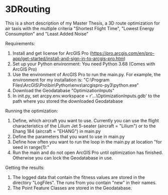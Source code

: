 # 3DRouting
This is a short description of my Master Thesis, a 3D route optimization for air taxis with the multiple criteria "Shortest Flight Time", "Lowest Energy Consumption" and "Least Added Noise"

Requirements:
1. Install and get license for ArcGIS Pro (https://pro.arcgis.com/en/pro-app/get-started/install-and-sign-in-to-arcgis-pro.htm)
2. Set up your Python environment: You need Python 3.68 (Comes with ArcGIS Pro) 
3. Use the environment of ArcGIS Pro to run the main.py. For example, the environment for my installation is: "C:\Program Files\ArcGIS\Pro\bin\Python\envs\arcgispro-py3\python.exe"
4. Download the Geodatabase "OptimizationInputs"
5. In init.py, set arcpy.env.workspace = r'...\OptimizationInputs.gdb' to the path where you stored the downloaded Geodatabase

Running the optimization:
1. Define, which aircraft you want to use. Currently you can use the flight characteristics of the Lilium Jet 5-seater (aircraft = "Lilium") or to the Ehang 184 (aircraft = "EHANG") in main.py
2. Define the parameters that you want to use in main.py
3. Define how often you want to run the loop in the main.py at location "for seed in range(1):"
4. Run the main and do not open ArcGIS Pro until optimization has finished. Otherwise you can lock the Geodatabase in use.

Getting the results:
1. The logged data that contain the fitness values are stored in the directory "LogFiles". The runs from you contain "new" in their names.
2. The Point Feature Classes are stored in the Geodatabase.
